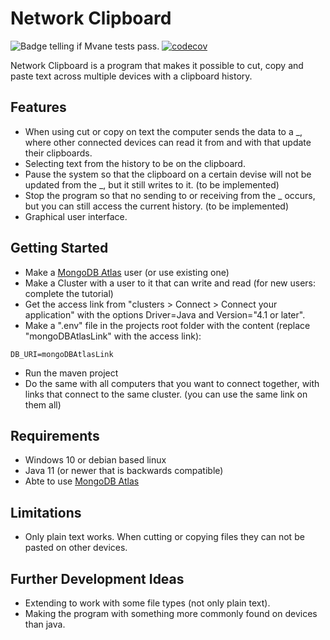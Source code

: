 # Network Clipboard

![Badge telling if Mvane tests pass.](https://github.com/Le0nerdo/Network-Clipboard/workflows/Java%20CI%20with%20Maven/badge.svg)
[![codecov](https://codecov.io/gh/Le0nerdo/Network-Clipboard/branch/main/graph/badge.svg?token=H0Z401L8CI)](https://codecov.io/gh/Le0nerdo/Network-Clipboard)

Network Clipboard is a program that makes it possible to cut, copy and paste text across multiple devices with a clipboard history.

## Features
* When using cut or copy on text the computer sends the data to a _, where other connected devices can read it from and with that update their clipboards.
* Selecting text from the history to be on the clipboard.
* Pause the system so that the clipboard on a certain devise will not be updated from the _, but it still writes to it. (to be implemented)
* Stop the program so that no sending to or receiving from the _ occurs, but you can still access the current history. (to be implemented)
* Graphical user interface.

## Getting Started
* Make a [MongoDB Atlas](https://www.mongodb.com/cloud/atlas) user (or use existing one)
* Make a Cluster with a user to it that can write and read (for new users: complete the tutorial)
* Get the access link from "clusters > Connect > Connect your application" with the options Driver=Java and Version="4.1 or later".
* Make a ".env" file in the projects root folder with the content (replace "mongoDBAtlasLink" with the access link):
```
DB_URI=mongoDBAtlasLink
```
* Run the maven project
* Do the same with all computers that you want to connect together, with links that connect to the same cluster. (you can use the same link on them all)

## Requirements
* Windows 10 or debian based linux
* Java 11 (or newer that is backwards compatible)
* Abte to use [MongoDB Atlas](https://www.mongodb.com/cloud/atlas) 

## Limitations
* Only plain text works. When cutting or copying files they can not be pasted on other devices.

## Further Development Ideas
* Extending to work with some file types (not only plain text).
* Making the program with something more commonly found on devices than java.
